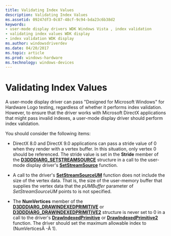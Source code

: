 ```yaml
---
title: Validating Index Values
description: Validating Index Values
ms.assetid: 09247df3-0c87-48cf-9c94-bda23c6b38d2
keywords:
- user-mode display drivers WDK Windows Vista , index validation
- validating index values WDK display
- index validation WDK display
ms.author: windowsdriverdev
ms.date: 04/20/2017
ms.topic: article
ms.prod: windows-hardware
ms.technology: windows-devices
---
```


# Validating Index Values


A user-mode display driver can pass "Designed for Microsoft Windows" for Hardware Logo testing, regardless of whether it performs index validation. However, to ensure that the driver works with Microsoft DirectX applications that might pass invalid indexes, a user-mode display driver should perform index validation.

You should consider the following items:

-   DirectX 8.0 and DirectX 9.0 applications can pass a stride value of 0 when they render with a vertex buffer. In this situation, only vertex 0 should be referenced. The stride value is set in the **Stride** member of the [**D3DDDIARG\_SETSTREAMSOURCE**](https://msdn.microsoft.com/library/windows/hardware/ff543352) structure in a call to the user-mode display driver's [**SetStreamSource**](https://msdn.microsoft.com/library/windows/hardware/ff569660) function.

-   A call to the driver's [**SetStreamSourceUM**](https://msdn.microsoft.com/library/windows/hardware/ff569662) function does not include the size of the vertex data. That is, the size of the user-memory buffer that supplies the vertex data that the *pUMBuffer* parameter of *SetStreamSourceUM* points to is not specified.

-   The **NumVertices** member of the [**D3DDDIARG\_DRAWINDEXEDPRIMITIVE**](https://msdn.microsoft.com/library/windows/hardware/ff543048) or [**D3DDDIARG\_DRAWINDEXEDPRIMITIVE2**](https://msdn.microsoft.com/library/windows/hardware/ff543054) structure is never set to 0 in a call to the driver's [**DrawIndexedPrimitive**](https://msdn.microsoft.com/library/windows/hardware/ff556133) or [**DrawIndexedPrimitive2**](https://msdn.microsoft.com/library/windows/hardware/ff556135) function. The driver should set the maximum allowable index to (NumVerticesÂ -Â 1).

 

 





